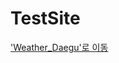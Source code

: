 # TestSite
<!DOCTYPE html> <html> <head> <title>index</title> </head> <body> <!-- 'Weather_Daegu.html'과 연결 --> <a href="Weather_Daegu.html">'Weather_Daegu'로 이동</a> </body> </html>
